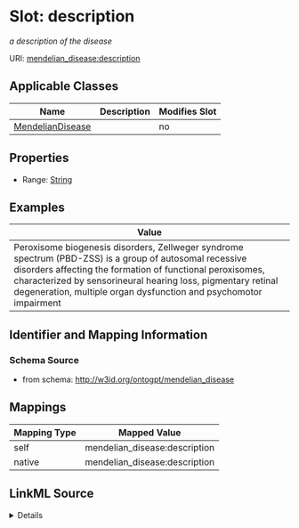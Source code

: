 

# Slot: description


_a description of the disease_



URI: [mendelian_disease:description](http://w3id.org/ontogpt/mendelian_disease/description)



<!-- no inheritance hierarchy -->





## Applicable Classes

| Name | Description | Modifies Slot |
| --- | --- | --- |
| [MendelianDisease](MendelianDisease.md) |  |  no  |







## Properties

* Range: [String](String.md)






## Examples

| Value |
| --- |
| Peroxisome biogenesis disorders, Zellweger syndrome spectrum (PBD-ZSS) is a group of autosomal recessive disorders affecting the formation of functional peroxisomes, characterized by sensorineural hearing loss, pigmentary retinal degeneration, multiple organ dysfunction and psychomotor impairment |

## Identifier and Mapping Information







### Schema Source


* from schema: http://w3id.org/ontogpt/mendelian_disease




## Mappings

| Mapping Type | Mapped Value |
| ---  | ---  |
| self | mendelian_disease:description |
| native | mendelian_disease:description |




## LinkML Source

<details>
```yaml
name: description
description: a description of the disease
examples:
- value: Peroxisome biogenesis disorders, Zellweger syndrome spectrum (PBD-ZSS) is
    a group of autosomal recessive disorders affecting the formation of functional
    peroxisomes, characterized by sensorineural hearing loss, pigmentary retinal degeneration,
    multiple organ dysfunction and psychomotor impairment
from_schema: http://w3id.org/ontogpt/mendelian_disease
rank: 1000
alias: description
owner: MendelianDisease
domain_of:
- MendelianDisease
range: string

```
</details>